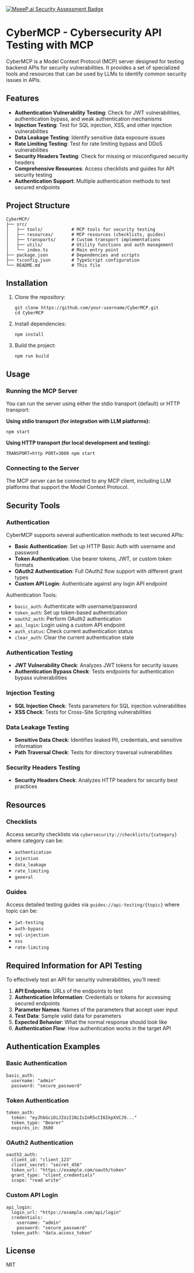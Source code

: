 [![MseeP.ai Security Assessment Badge](https://mseep.net/pr/ricauts-cybermcp-badge.png)](https://mseep.ai/app/ricauts-cybermcp)

# CyberMCP - Cybersecurity API Testing with MCP

CyberMCP is a Model Context Protocol (MCP) server designed for testing backend APIs for security vulnerabilities. It provides a set of specialized tools and resources that can be used by LLMs to identify common security issues in APIs.

## Features

- **Authentication Vulnerability Testing**: Check for JWT vulnerabilities, authentication bypass, and weak authentication mechanisms
- **Injection Testing**: Test for SQL injection, XSS, and other injection vulnerabilities
- **Data Leakage Testing**: Identify sensitive data exposure issues
- **Rate Limiting Testing**: Test for rate limiting bypass and DDoS vulnerabilities
- **Security Headers Testing**: Check for missing or misconfigured security headers
- **Comprehensive Resources**: Access checklists and guides for API security testing
- **Authentication Support**: Multiple authentication methods to test secured endpoints

## Project Structure

```
CyberMCP/
├── src/
│   ├── tools/           # MCP tools for security testing
│   ├── resources/       # MCP resources (checklists, guides)
│   ├── transports/      # Custom transport implementations
│   ├── utils/           # Utility functions and auth management
│   └── index.ts         # Main entry point
├── package.json         # Dependencies and scripts
├── tsconfig.json        # TypeScript configuration
└── README.md            # This file
```

## Installation

1. Clone the repository:
   ```
   git clone https://github.com/your-username/CyberMCP.git
   cd CyberMCP
   ```

2. Install dependencies:
   ```
   npm install
   ```

3. Build the project:
   ```
   npm run build
   ```

## Usage

### Running the MCP Server

You can run the server using either the stdio transport (default) or HTTP transport:

**Using stdio transport (for integration with LLM platforms):**
```
npm start
```

**Using HTTP transport (for local development and testing):**
```
TRANSPORT=http PORT=3000 npm start
```

### Connecting to the Server

The MCP server can be connected to any MCP client, including LLM platforms that support the Model Context Protocol.

## Security Tools

### Authentication

CyberMCP supports several authentication methods to test secured APIs:

- **Basic Authentication**: Set up HTTP Basic Auth with username and password
- **Token Authentication**: Use bearer tokens, JWT, or custom token formats
- **OAuth2 Authentication**: Full OAuth2 flow support with different grant types
- **Custom API Login**: Authenticate against any login API endpoint

Authentication Tools:
- `basic_auth`: Authenticate with username/password
- `token_auth`: Set up token-based authentication
- `oauth2_auth`: Perform OAuth2 authentication
- `api_login`: Login using a custom API endpoint
- `auth_status`: Check current authentication status
- `clear_auth`: Clear the current authentication state

### Authentication Testing

- **JWT Vulnerability Check**: Analyzes JWT tokens for security issues
- **Authentication Bypass Check**: Tests endpoints for authentication bypass vulnerabilities

### Injection Testing

- **SQL Injection Check**: Tests parameters for SQL injection vulnerabilities
- **XSS Check**: Tests for Cross-Site Scripting vulnerabilities

### Data Leakage Testing

- **Sensitive Data Check**: Identifies leaked PII, credentials, and sensitive information
- **Path Traversal Check**: Tests for directory traversal vulnerabilities

### Security Headers Testing

- **Security Headers Check**: Analyzes HTTP headers for security best practices

## Resources

### Checklists

Access security checklists via `cybersecurity://checklists/{category}` where category can be:
- `authentication`
- `injection`
- `data_leakage`
- `rate_limiting`
- `general`

### Guides

Access detailed testing guides via `guides://api-testing/{topic}` where topic can be:
- `jwt-testing`
- `auth-bypass`
- `sql-injection`
- `xss`
- `rate-limiting`

## Required Information for API Testing

To effectively test an API for security vulnerabilities, you'll need:

1. **API Endpoints**: URLs of the endpoints to test
2. **Authentication Information**: Credentials or tokens for accessing secured endpoints
3. **Parameter Names**: Names of the parameters that accept user input
4. **Test Data**: Sample valid data for parameters
5. **Expected Behavior**: What the normal response should look like
6. **Authentication Flow**: How authentication works in the target API

## Authentication Examples

### Basic Authentication

```
basic_auth:
  username: "admin"
  password: "secure_password"
```

### Token Authentication

```
token_auth:
  token: "eyJhbGciOiJIUzI1NiIsInR5cCI6IkpXVCJ9..."
  token_type: "Bearer"
  expires_in: 3600
```

### OAuth2 Authentication

```
oauth2_auth:
  client_id: "client_123"
  client_secret: "secret_456"
  token_url: "https://example.com/oauth/token"
  grant_type: "client_credentials"
  scope: "read write"
```

### Custom API Login

```
api_login:
  login_url: "https://example.com/api/login"
  credentials: 
    username: "admin"
    password: "secure_password"
  token_path: "data.access_token"
```

## License

MIT